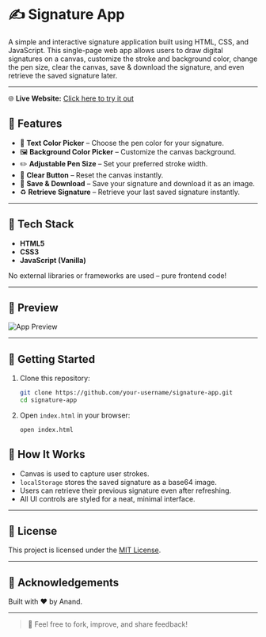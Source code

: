 # ✍️ Signature App

A simple and interactive signature application built using HTML, CSS, and JavaScript. This single-page web app allows users to draw digital signatures on a canvas, customize the stroke and background color, change the pen size, clear the canvas, save & download the signature, and even retrieve the saved signature later.

---
🌐 **Live Website:** [Click here to try it out](https://ryhthm09.github.io/Signature-App/)


## 🚀 Features

- 🎨 **Text Color Picker** – Choose the pen color for your signature.
- 🖼️ **Background Color Picker** – Customize the canvas background.
- ✏️ **Adjustable Pen Size** – Set your preferred stroke width.
- 🧹 **Clear Button** – Reset the canvas instantly.
- 💾 **Save & Download** – Save your signature and download it as an image.
- ♻️ **Retrieve Signature** – Retrieve your last saved signature instantly.

---

## 🔧 Tech Stack

- **HTML5**
- **CSS3**
- **JavaScript (Vanilla)**

No external libraries or frameworks are used – pure frontend code!

---

## 📸 Preview

![App Preview](https://github.com/user-attachments/assets/1995850f-b410-4272-97ac-4d1b3d125e8b)


---

## 📂 Getting Started

1. Clone this repository:
   ```bash
   git clone https://github.com/your-username/signature-app.git
   cd signature-app
   ```
2. Open `index.html` in your browser:
   ```bash
   open index.html
   ```
## 📝 How It Works

- Canvas is used to capture user strokes.
- `localStorage` stores the saved signature as a base64 image.
- Users can retrieve their previous signature even after refreshing.
- All UI controls are styled for a neat, minimal interface.

---

## 📄 License

This project is licensed under the [MIT License](LICENSE).

---

## 🙌 Acknowledgements

Built with ❤️ by Anand.

---

> 🔗 Feel free to fork, improve, and share feedback!

